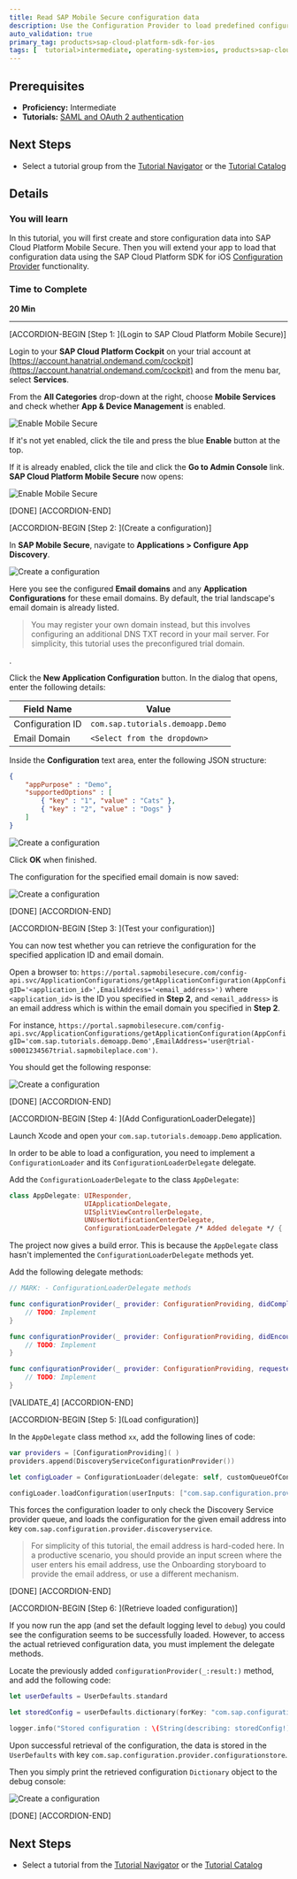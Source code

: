 ```yaml
---
title: Read SAP Mobile Secure configuration data
description: Use the Configuration Provider to load predefined configuration data defined in SAP Cloud Platform Mobile Secure into your app
auto_validation: true
primary_tag: products>sap-cloud-platform-sdk-for-ios
tags: [  tutorial>intermediate, operating-system>ios, products>sap-cloud-platform, products>sap-cloud-platform-sdk-for-ios ]
---
```


## Prerequisites  
 - **Proficiency:** Intermediate
 - **Tutorials:** [SAML and OAuth 2 authentication](https://www.sap.com/developer/tutorials/fiori-ios-scpms-saml-oauth.html)


## Next Steps
 - Select a tutorial group from the [Tutorial Navigator](https://www.sap.com/developer/tutorial-navigator.html) or the [Tutorial Catalog](https://www.sap.com/developer/tutorial-navigator.tutorials.html)

## Details
### You will learn  
In this tutorial, you will first create and store configuration data into SAP Cloud Platform Mobile Secure. Then you will extend your app to load that configuration data using the SAP Cloud Platform SDK for iOS [Configuration Provider](https://help.sap.com/doc/978e4f6c968c4cc5a30f9d324aa4b1d7/Latest/en-US/Documents/Frameworks/SAPFoundation/Configuration%20Provider.html) functionality.



### Time to Complete
**20 Min**

---

[ACCORDION-BEGIN [Step 1: ](Login to SAP Cloud Platform Mobile Secure)]

Login to your **SAP Cloud Platform Cockpit** on your trial account at [https://account.hanatrial.ondemand.com/cockpit](https://account.hanatrial.ondemand.com/cockpit) and from the menu bar, select **Services**.

From the **All Categories** drop-down at the right, choose **Mobile Services** and check whether **App & Device Management** is enabled.

![Enable Mobile Secure](fiori-ios-scpms-configprovider-01.png)

If it's not yet enabled, click the tile and press the blue **Enable** button at the top.

If it is already enabled, click the tile and click the **Go to Admin Console** link. **SAP Cloud Platform Mobile Secure** now opens:

![Enable Mobile Secure](fiori-ios-scpms-configprovider-02.png)


[DONE]
[ACCORDION-END]

[ACCORDION-BEGIN [Step 2: ](Create a configuration)]

In **SAP Mobile Secure**, navigate to **Applications > Configure App Discovery**.

![Create a configuration](fiori-ios-scpms-configprovider-03.png)

Here you see the configured **Email domains** and any **Application Configurations** for these email domains. By default, the trial landscape's email domain is already listed.

> You may register your own domain instead, but this involves configuring an additional DNS TXT record in your mail server. For simplicity, this tutorial uses the preconfigured trial domain.

.

Click the **New Application Configuration** button. In the dialog that opens, enter the following details:

| Field Name | Value |
|----|----|
| Configuration ID | `com.sap.tutorials.demoapp.Demo` |
| Email Domain | `<Select from the dropdown>` |

Inside the **Configuration** text area, enter the following JSON structure:

```json
{
    "appPurpose" : "Demo",
    "supportedOptions" : [
        { "key" : "1", "value" : "Cats" },        
        { "key" : "2", "value" : "Dogs" }
    ]
}
```

![Create a configuration](fiori-ios-scpms-configprovider-04.png)

Click **OK** when finished.

The configuration for the specified email domain is now saved:

![Create a configuration](fiori-ios-scpms-configprovider-05.png)


[DONE]
[ACCORDION-END]


[ACCORDION-BEGIN [Step 3: ](Test your configuration)]

You can now test whether you can retrieve the configuration for the specified application ID and email domain.

Open a browser to:
`https://portal.sapmobilesecure.com/config-api.svc/ApplicationConfigurations/getApplicationConfiguration(AppConfigID='<application_id>',EmailAddress='<email_address>')` where `<application_id>` is the ID you specified in **Step 2**, and `<email_address>` is an email address which is within the email domain you specified in **Step 2**.

For instance, `https://portal.sapmobilesecure.com/config-api.svc/ApplicationConfigurations/getApplicationConfiguration(AppConfigID='com.sap.tutorials.demoapp.Demo',EmailAddress='user@trial-s0001234567trial.sapmobileplace.com')`.

You should get the following response:

![Create a configuration](fiori-ios-scpms-configprovider-06.png)


[DONE]
[ACCORDION-END]

[ACCORDION-BEGIN [Step 4: ](Add ConfigurationLoaderDelegate)]

Launch Xcode and open your `com.sap.tutorials.demoapp.Demo` application.

In order to be able to load a configuration, you need to implement a `ConfigurationLoader` and its `ConfigurationLoaderDelegate` delegate.

Add the `ConfigurationLoaderDelegate` to the class `AppDelegate`:

```swift
class AppDelegate: UIResponder,
                   UIApplicationDelegate,
                   UISplitViewControllerDelegate,
                   UNUserNotificationCenterDelegate,
                   ConfigurationLoaderDelegate /* Added delegate */ {
```

The project now gives a build error. This is because the `AppDelegate` class hasn't implemented the `ConfigurationLoaderDelegate` methods yet.

Add the following delegate methods:

```swift
// MARK: - ConfigurationLoaderDelegate methods

func configurationProvider(_ provider: ConfigurationProviding, didCompleteWith result: Bool) {
    // TODO: Implement
}

func configurationProvider(_ provider: ConfigurationProviding, didEncounter error: Error) {
    // TODO: Implement
}

func configurationProvider(_ provider: ConfigurationProviding, requestedInput: [String : [String : Any]], completionHandler: @escaping ([String : [String : Any]]) -> ()) {
    // TODO: Implement
}

```


[VALIDATE_4]
[ACCORDION-END]

[ACCORDION-BEGIN [Step 5: ](Load configuration)]

In the `AppDelegate` class method `xx`, add the following lines of code:

```swift
var providers = [ConfigurationProviding]( )
providers.append(DiscoveryServiceConfigurationProvider())

let configLoader = ConfigurationLoader(delegate: self, customQueueOfConfigurationProviders: providers, alternateOutputMethod: nil)

configLoader.loadConfiguration(userInputs: ["com.sap.configuration.provider.discoveryservice": ["emailAddress": "someuser@<your_email_domain>"]])
```

This forces the configuration loader to only check the Discovery Service provider queue, and loads the configuration for the given email address into key `com.sap.configuration.provider.discoveryservice`.

> For simplicity of this tutorial, the email address is hard-coded here. In a productive scenario, you should provide an input screen where the user enters his email address, use the Onboarding storyboard to provide the email address, or use a different mechanism.



[DONE]
[ACCORDION-END]

[ACCORDION-BEGIN [Step 6: ](Retrieve loaded configuration)]

If you now run the app (and set the default logging level to `debug`) you could see the configuration seems to be successfully loaded. However, to access the actual retrieved configuration data, you must implement the delegate methods.

Locate the previously added `configurationProvider(_:result:)` method, and add the following code:

```swift
let userDefaults = UserDefaults.standard

let storedConfig = userDefaults.dictionary(forKey: "com.sap.configuration.provider.configurationstore")

logger.info("Stored configuration : \(String(describing: storedConfig!))")
```

Upon successful retrieval of the configuration, the data is stored in the `UserDefaults` with key `com.sap.configuration.provider.configurationstore`.

Then you simply print the retrieved configuration `Dictionary` object to the debug console:

![Create a configuration](fiori-ios-scpms-configprovider-07.png)


[DONE]
[ACCORDION-END]

## Next Steps
- Select a tutorial from the [Tutorial Navigator](https://www.sap.com/developer/tutorial-navigator.html) or the [Tutorial Catalog](https://www.sap.com/developer/tutorial-navigator.tutorials.html)
